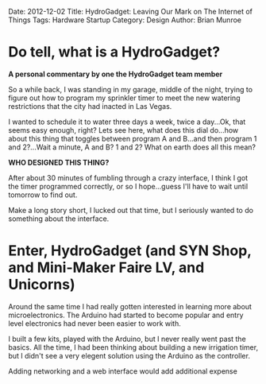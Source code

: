 Date: 2012-12-02
Title: HydroGadget: Leaving Our Mark on The Internet of Things
Tags: Hardware Startup
Category: Design
Author: Brian Munroe

Do tell, what is a HydroGadget?
===

__A personal commentary by one the HydroGadget team member__


So a while back, I was standing in my garage, middle of the night, trying to figure out how to program
my sprinkler timer to meet the new watering restrictions that the city had inacted
in Las Vegas.


I wanted to schedule it to water three days a week, twice a day...Ok, that seems
easy enough, right?  Lets see here, what does this dial do...how about this thing
that toggles between program A and B...and then program 1 and 2?...Wait a minute, A and B?
1 and 2?  What on earth does all this mean?


**WHO DESIGNED THIS THING?**


After about 30 minutes of fumbling through a crazy interface, I think I got the
timer programmed correctly, or so I hope...guess I'll have to wait until tomorrow to find out.

Make a long story short, I lucked out that time, but I seriously wanted to do
something about the interface.


Enter, HydroGadget (and SYN Shop, and Mini-Maker Faire LV, and Unicorns)
===

Around the same time I had really gotten interested in learning more about
microelectronics.  The Arduino had started to become popular and entry level
electronics had never been easier to work with.


I built a few kits, played with the Arduino, but I never really went past the
basics.  All the time, I had been thinking about building a new irrigation timer,
but I didn't see a very elegent solution using the Arduino as the controller.


Adding networking and a web interface would add additional expense  






